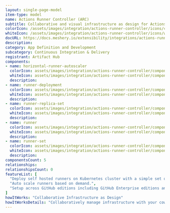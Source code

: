 ```yaml
---
layout: single-page-model
item-type: model
name: Actions Runner Controller (ARC)
subtitle: Collaborative and visual infrastructure as design for Actions Runner Controller (ARC)
colorIcon: /assets/images/integration/actions-runner-controller/icons/color/actions-runner-controller-color.svg
whiteIcon: /assets/images/integration/actions-runner-controller/icons/white/actions-runner-controller-white.svg
docURL: https://docs.meshery.io/extensibility/integrations/actions-runner-controller
description: 
category: App Definition and Development
subcategory: Continuous Integration & Delivery
registrant: Artifact Hub
components: 
- name: horizontal-runner-autoscaler
  colorIcon: assets/images/integration/actions-runner-controller/components/horizontal-runner-autoscaler/icons/color/horizontal-runner-autoscaler-color.svg
  whiteIcon: assets/images/integration/actions-runner-controller/components/horizontal-runner-autoscaler/icons/white/horizontal-runner-autoscaler-white.svg
  description: 
- name: runner-deployment
  colorIcon: assets/images/integration/actions-runner-controller/components/runner-deployment/icons/color/runner-deployment-color.svg
  whiteIcon: assets/images/integration/actions-runner-controller/components/runner-deployment/icons/white/runner-deployment-white.svg
  description: 
- name: runner-replica-set
  colorIcon: assets/images/integration/actions-runner-controller/components/runner-replica-set/icons/color/runner-replica-set-color.svg
  whiteIcon: assets/images/integration/actions-runner-controller/components/runner-replica-set/icons/white/runner-replica-set-white.svg
  description: 
- name: runner
  colorIcon: assets/images/integration/actions-runner-controller/components/runner/icons/color/runner-color.svg
  whiteIcon: assets/images/integration/actions-runner-controller/components/runner/icons/white/runner-white.svg
  description: 
- name: runner-set
  colorIcon: assets/images/integration/actions-runner-controller/components/runner-set/icons/color/runner-set-color.svg
  whiteIcon: assets/images/integration/actions-runner-controller/components/runner-set/icons/white/runner-set-white.svg
  description: 
componentsCount: 5
relationships: 
relationshipsCount: 0
featureList: [
  "Deploy self hosted runners on Kubernetes cluster with a simple set of commands.",
  "Auto scale runners based on demand.",
  "Setup across GitHub editions including GitHub Enterprise editions and GitHub Enterprise Cloud."
]
howItWorks: "Collaborative Infrastructure as Design"
howItWorksDetails: "Collaboratively manage infrastructure with your coworkers synchronously sharing the same designs."
---
```


